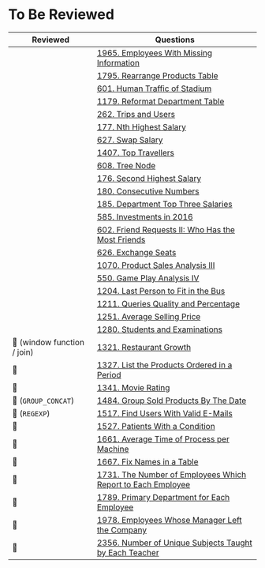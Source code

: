 # To Be Reviewed

| Reviewed                    | Questions                                                                          |
|-----------------------------|------------------------------------------------------------------------------------|
|                             | [1965. Employees With Missing Information](https://leetcode.com/problems/employees-with-missing-information/) |
|                             | [1795. Rearrange Products Table](https://leetcode.com/problems/rearrange-products-table/) |
|                             | [601. Human Traffic of Stadium](https://leetcode.com/problems/human-traffic-of-stadium/) |
|                             | [1179. Reformat Department Table](https://leetcode.com/problems/reformat-department-table/) |
|                             | [262. Trips and Users](https://leetcode.com/problems/trips-and-users/) |
|                             | [177. Nth Highest Salary](https://leetcode.com/problems/nth-highest-salary/) |
|                             | [627. Swap Salary](https://leetcode.com/problems/swap-salary/) |
|                             | [1407. Top Travellers](https://leetcode.com/problems/top-travellers/) |
|                             | [608. Tree Node](https://leetcode.com/problems/tree-node/) |
|                             | [176. Second Highest Salary](https://leetcode.com/problems/second-highest-salary/) |
|                             | [180. Consecutive Numbers](https://leetcode.com/problems/consecutive-numbers/)     |
|                             | [185. Department Top Three Salaries](https://leetcode.com/problems/department-top-three-salaries/) |
|                             | [585. Investments in 2016](https://leetcode.com/problems/investments-in-2016/) |
|                             | [602. Friend Requests II: Who Has the Most Friends](https://leetcode.com/problems/friend-requests-ii-who-has-the-most-friends/) |
|                             | [626. Exchange Seats](https://leetcode.com/problems/exchange-seats/) |
|                             | [1070. Product Sales Analysis III](https://leetcode.com/problems/product-sales-analysis-iii/) |
|                             | [550. Game Play Analysis IV](https://leetcode.com/problems/game-play-analysis-iv/) |
|                             | [1204. Last Person to Fit in the Bus](https://leetcode.com/problems/last-person-to-fit-in-the-bus/) |
|                             | [1211. Queries Quality and Percentage](https://leetcode.com/problems/queries-quality-and-percentage/) |
|                             | [1251. Average Selling Price](https://leetcode.com/problems/average-selling-price/) |
|                             | [1280. Students and Examinations](https://leetcode.com/problems/students-and-examinations/) |
| 🧡 (window function / join) | [1321. Restaurant Growth](https://leetcode.com/problems/restaurant-growth/) |
| 💙                          | [1327. List the Products Ordered in a Period](https://leetcode.com/problems/list-the-products-ordered-in-a-period/) |
| 💙                          | [1341. Movie Rating](https://leetcode.com/problems/movie-rating/) |
| 🧡 (`GROUP_CONCAT`)         | [1484. Group Sold Products By The Date](https://leetcode.com/problems/group-sold-products-by-the-date/) |
| 🧡 (`REGEXP`)               | [1517. Find Users With Valid E-Mails](https://leetcode.com/problems/find-users-with-valid-e-mails/) |
| 💙                          | [1527. Patients With a Condition](https://leetcode.com/problems/patients-with-a-condition/) |
| 💙                          | [1661. Average Time of Process per Machine](https://leetcode.com/problems/average-time-of-process-per-machine/) |
| 💙                          | [1667. Fix Names in a Table](https://leetcode.com/problems/fix-names-in-a-table/) |
| 💙                          | [1731. The Number of Employees Which Report to Each Employee](https://leetcode.com/problems/the-number-of-employees-which-report-to-each-employee/) |
| 💙                          | [1789. Primary Department for Each Employee](https://leetcode.com/problems/primary-department-for-each-employee/) |
| 💙                          | [1978. Employees Whose Manager Left the Company](https://leetcode.com/problems/employees-whose-manager-left-the-company/) |
| 💙                          | [2356. Number of Unique Subjects Taught by Each Teacher](https://leetcode.com/problems/number-of-unique-subjects-taught-by-each-teacher/) |
